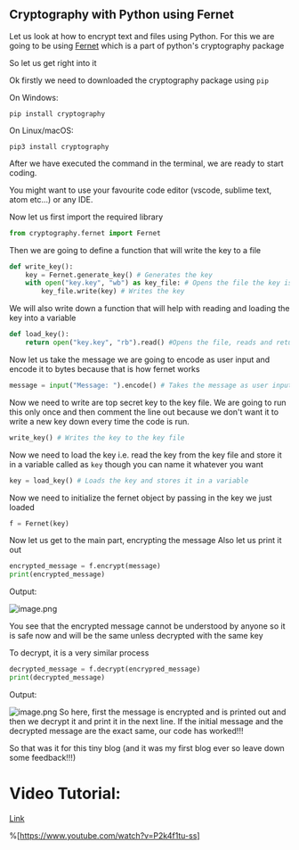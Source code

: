 ## Cryptography with Python using Fernet

Let us look at how to encrypt text and files using Python.
For this we are going to be using [Fernet](https://cryptography.io/en/latest/fernet.html) which is a part of python's cryptography package

So let us get right into it

Ok firstly we need to downloaded the cryptography package using `pip`

On Windows:

```
pip install cryptography
```

On Linux/macOS:

```
pip3 install cryptography
```

After we have executed the command in the terminal, we are ready to start coding.

You might want to use your favourite code editor (vscode, sublime text, atom etc...) or any IDE.

Now let us first import the required library

```python
from cryptography.fernet import Fernet
```

Then we are going to define a function that will write the key to a file

```python
def write_key():
    key = Fernet.generate_key() # Generates the key
    with open("key.key", "wb") as key_file: # Opens the file the key is to be written to
        key_file.write(key) # Writes the key
```

We will also write down a function that will help with reading and loading the key into a variable

```python
def load_key():
    return open("key.key", "rb").read() #Opens the file, reads and returns the key stored in the file
```

Now let us take the message we are going to encode as user input and encode it to bytes because that is how fernet works

```python
message = input("Message: ").encode() # Takes the message as user input and encodes it
```

Now we need to write are top secret key to the key file. We are going to run this only once and then comment the line out because we don't want it to write a new key down every time the code is run. 

```python
write_key() # Writes the key to the key file
```
Now we need to load the key i.e. read the key from the key file and store it in a variable called as `key` though you can name it whatever you want

```python
key = load_key() # Loads the key and stores it in a variable
```

Now we need to initialize the fernet object by passing in the key we just loaded

```python
f = Fernet(key)
```

Now let us get to the main part, encrypting the message
Also let us print it out

```python
encrypted_message = f.encrypt(message)
print(encrypted_message)
```

Output:

![image.png](https://cdn.hashnode.com/res/hashnode/image/upload/v1618045556166/NkVXFrg-7.png)

You see that the encrypted message cannot be understood by anyone so it is safe now and will be the same unless decrypted with the same key

To decrypt, it is a very similar process
```python
decrypted_message = f.decrypt(encrypred_message)
print(decrypted_message)
```

Output:

![image.png](https://cdn.hashnode.com/res/hashnode/image/upload/v1618045676137/GQuPm-UeO.png)
So here, first the message is encrypted and is printed out and then we decrypt it and print it in the next line. If the initial message and the decrypted message are the exact same, our code has worked!!!

So that was it for this tiny blog (and it was my first blog ever so leave down some feedback!!!)

# Video Tutorial:
[Link](https://youtu.be/P2k4f1tu-ss)

%[https://www.youtube.com/watch?v=P2k4f1tu-ss]